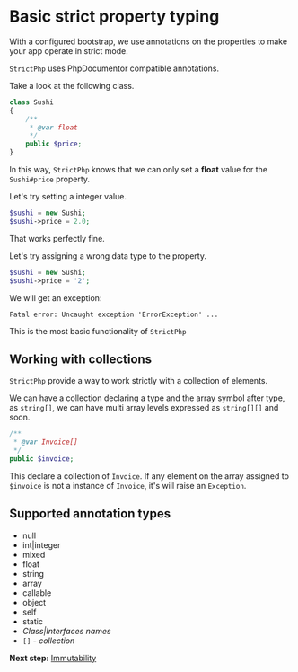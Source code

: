 # Basic strict property typing

With a configured bootstrap, we use annotations on the properties to make your app operate in strict mode.

`StrictPhp` uses PhpDocumentor compatible annotations.

Take a look at the following class.

```php
class Sushi
{
    /**
     * @var float
     */
    public $price;
}
```

In this way, `StrictPhp` knows that we can only set a **float** value for the `Sushi#price` property.

Let's try setting a integer value.

```php
$sushi = new Sushi;
$sushi->price = 2.0;
```

That works perfectly fine.

Let's try assigning a wrong data type to the property.

```php
$sushi = new Sushi;
$sushi->price = '2';
```

We will get an exception:

```
Fatal error: Uncaught exception 'ErrorException' ...
```

This is the most basic functionality of `StrictPhp`

## Working with collections

`StrictPhp` provide a way to work strictly with a collection of elements.

We can have a collection declaring a type and the array symbol after type, as `string[]`, we can have multi array levels
expressed as `string[][]` and soon.

```php
/**
 * @var Invoice[]
 */
public $invoice;
```

This declare a collection of `Invoice`. If any element on the array assigned to `$invoice` is not a instance of `Invoice`,
it's will raise an `Exception`.

## Supported annotation types

- null
- int|integer
- mixed
- float
- string
- array
- callable
- object
- self
- static
- *Class|Interfaces names*
- `[]` - *collection*

**Next step:** [Immutability](immutability.md)
